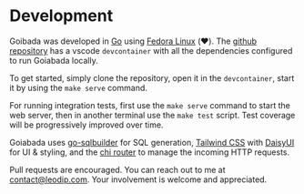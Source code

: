 # Development

Goibada was developed in [Go](https://go.dev/) using [Fedora Linux](https://fedoraproject.org/) (❤️). The [github repository](https://github.com/leodip/goiabada) has a vscode `devcontainer` with all the dependencies configured to run Goiabada locally. 

To get started, simply clone the repository, open it in the `devcontainer`, start it by using the `make serve` command.

For running integration tests, first use the `make serve` command to start the web server, then in another terminal use the `make test` script. Test coverage will be progressively improved over time.

Goiabada uses [go-sqlbuilder](https://github.com/huandu/go-sqlbuilder) for SQL generation, [Tailwind CSS](https://tailwindcss.com/) with [DaisyUI](https://daisyui.com/) for UI & styling, and the [chi router](https://github.com/go-chi/chi) to manage the incoming HTTP requests.

Pull requests are encouraged. You can reach out to me at [contact@leodip.com](mailto:contact@leodip.com). Your involvement is welcome and appreciated.